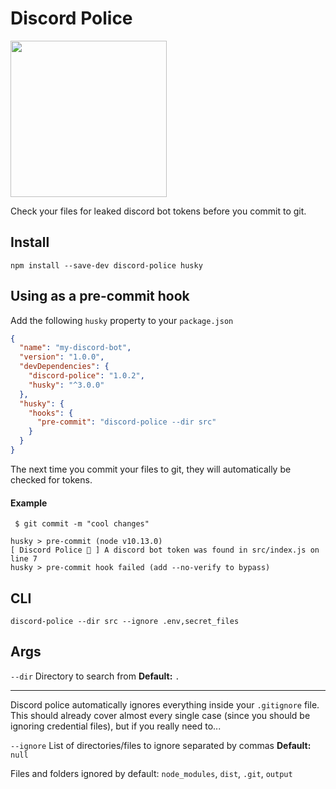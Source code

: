 # Discord Police

<img src="https://media1.tenor.com/images/3d596ad88741269a62e73d75c81afde4/tenor.gif?itemid=9529075" width="250">

Check your files for leaked discord bot tokens before you commit to git.

## Install

```
npm install --save-dev discord-police husky
```

## Using as a pre-commit hook

Add the following `husky` property to your `package.json`

```json
{
  "name": "my-discord-bot",
  "version": "1.0.0",
  "devDependencies": {
    "discord-police": "1.0.2",
    "husky": "^3.0.0"
  },
  "husky": {
    "hooks": {
      "pre-commit": "discord-police --dir src"
    }
  }
}
```

The next time you commit your files to git, they will automatically be checked for tokens.

#### Example
```
 $ git commit -m "cool changes"
 
husky > pre-commit (node v10.13.0)
[ Discord Police 🚨 ] A discord bot token was found in src/index.js on line 7
husky > pre-commit hook failed (add --no-verify to bypass)
```

## CLI

```
discord-police --dir src --ignore .env,secret_files
```

## Args

`--dir` Directory to search from **Default:** `.`

---

Discord police automatically ignores everything inside your `.gitignore` file. This should already cover almost every single case (since you should be ignoring credential files), but if you really need to...

`--ignore` List of directories/files to ignore separated by commas **Default:** `null`

Files and folders ignored by default: `node_modules`, `dist`, `.git`, `output`
